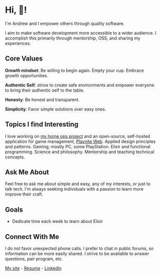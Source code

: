 # Hi, 👋!

I'm Andrew and I empower others through quality software.

I aim to make software development more accessible to a wider audience. I accomplish this primarily through mentorship, OSS, and sharing my experiences.

## Core Values

**Growth mindset**: Be willing to begin again. Empty your cup. Embrace growth opportunities.

**Authentic Self**: strive to create safe environments and empower everyone to bring their authentic self to the table.

**Honesty**: Be honest and transparent.

**Simplicity**: Favor simple solutions over easy ones.

## Topics I find Interesting

I love working on [my home ops project](https://github.com/andrew-codes/home-ops) and an open-source, self-hosted application for game management, [Playnite Web](https://github.com/andrew-codes/playnite-web). Applied design principles and patterns. Gaming; mostly PC, some PlayStation. Elixir and functional programming. Science and philosophy. Mentorship and teaching technical concepts.

## Ask Me About

Feel free to ask me about simple and easy, any of my interests, or just to talk tech. I'm always seeking individuals with a passion to learn more improve their craft.

## Goals

- Dedicate time each week to learn about Elixir

## Connect With Me

I do not favor unexpected phone calls. I prefer to chat in public forums, so information can be more easily shared. I strive to be available to answer questions, pair program, etc.

[My site](https://andrew.codes) - [Resume](https://andrew.codes/resume) - [LinkedIn](https://www.linkedin.com/in/jamesandrewsmith/)
